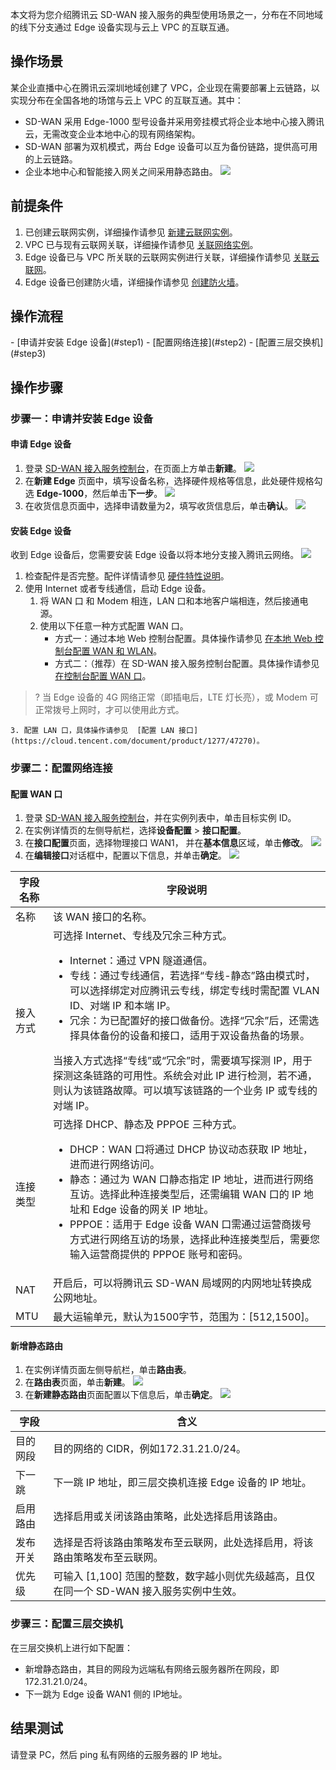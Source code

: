 本文将为您介绍腾讯云 SD-WAN 接入服务的典型使用场景之一，分布在不同地域的线下分支通过 Edge 设备实现与云上 VPC 的互联互通。

## 操作场景
某企业直播中心在腾讯云深圳地域创建了 VPC，企业现在需要部署上云链路，以实现分布在全国各地的场馆与云上 VPC 的互联互通。其中：
- SD-WAN 采用 Edge-1000 型号设备并采用旁挂模式将企业本地中心接入腾讯云，无需改变企业本地中心的现有网络架构。
- SD-WAN 部署为双机模式，两台 Edge 设备可以互为备份链路，提供高可用的上云链路。
- 企业本地中心和智能接入网关之间采用静态路由。
![](https://main.qcloudimg.com/raw/f4efc71682f93fd2193cae698cf3e6b8.png)

## 前提条件
1. 已创建云联网实例，详细操作请参见 [新建云联网实例](https://cloud.tencent.com/document/product/877/18752)。
2. VPC 已与现有云联网关联，详细操作请参见 [关联网络实例](https://cloud.tencent.com/document/product/877/18747)。
3. Edge 设备已与 VPC 所关联的云联网实例进行关联，详细操作请参见 [关联云联网](https://cloud.tencent.com/document/product/1277/47262)。
4. Edge 设备已创建防火墙，详细操作请参见 [创建防火墙](https://cloud.tencent.com/document/product/1277/47266)。

## 操作流程
<dx-steps>
- [申请并安装 Edge 设备](#step1)
- [配置网络连接](#step2)
- [配置三层交换机](#step3)
  </dx-steps>

## 操作步骤

### 步骤一：申请并安装 Edge 设备[](id:step1)

#### 申请 Edge 设备
1. 登录 [SD-WAN 接入服务控制台](https://console.cloud.tencent.com/sas/edge)，在页面上方单击**新建**。
   ![](https://main.qcloudimg.com/raw/2131eaba2bd989bfecdea74356569e4f.png)
2. 在**新建 Edge** 页面中，填写设备名称，选择硬件规格等信息，此处硬件规格勾选 **Edge-1000**，然后单击**下一步**。
   ![](https://main.qcloudimg.com/raw/e48fff750ce7f4e58d2764323303184e.png)
3. 在收货信息页面中，选择申请数量为2，填写收货信息后，单击**确认**。
  ![](https://main.qcloudimg.com/raw/8cf463eb2b9e8ecfa74dc6591b715c02.png)

#### 安装 Edge 设备
收到 Edge 设备后，您需要安装 Edge 设备以将本地分支接入腾讯云网络。
![](https://qcloudimg.tencent-cloud.cn/raw/19d11931dc910572d7aeaf693892e76d.png)
1. 检查配件是否完整。配件详情请参见 [硬件特性说明](https://cloud.tencent.com/document/product/1277/47251)。
2. 使用 Internet 或者专线通信，启动 Edge 设备。
	1. 将 WAN 口 和 Modem 相连，LAN 口和本地客户端相连，然后接通电源。
	2. 使用以下任意一种方式配置 WAN 口。
		- 方式一：通过本地 Web 控制台配置。具体操作请参见 [在本地 Web 控制台配置 WAN 和 WLAN](https://cloud.tencent.com/document/product/1277/47252)。
		- 方式二：（推荐）在 SD-WAN 接入服务控制台配置。具体操作请参见 [在控制台配置 WAN 口](https://cloud.tencent.com/document/product/1277/47271)。
>? 当 Edge 设备的 4G 网络正常（即插电后，LTE 灯长亮），或 Modem 可正常拨号上网时，才可以使用此方式。
>
	3. 配置 LAN 口，具体操作请参见  [配置 LAN 接口](https://cloud.tencent.com/document/product/1277/47270)。


### 步骤二：配置网络连接[](id:step2)

#### 配置 WAN 口
1. 登录 [SD-WAN 接入服务控制台](https://console.cloud.tencent.com/sas/edge)，并在实例列表中，单击目标实例 ID。
2. 在实例详情页的左侧导航栏，选择**设备配置** > **接口配置**。
3. 在**接口配置**页面，选择物理接口 WAN1， 并在**基本信息**区域，单击**修改**。
![](https://main.qcloudimg.com/raw/be2a5d4ca36b155a5894d680295e5639.png)
4. 在**编辑接口**对话框中，配置以下信息，并单击**确定**。
![](https://main.qcloudimg.com/raw/2a07767280c936e076379af85393a992.png)
<table>
<thead>
<tr>
<th>字段名称</th>
<th>字段说明</th>
</tr>
</thead>
<tbody><tr>
<td>名称</td>
<td>该 WAN 接口的名称。</td>
</tr>
<tr>
<td>接入方式</td>
<td>可选择 Internet、专线及冗余三种方式。<ul><li>Internet：通过 VPN 隧道通信。</li><li>专线：通过专线通信，若选择“专线-静态”路由模式时，可以选择绑定对应腾讯云专线，绑定专线时需配置 VLAN ID、对端 IP 和本端 IP。</li><li>冗余：为已配置好的接口做备份。选择“冗余”后，还需选择具体备份的设备和接口，适用于双设备热备的场景。</li></ul> 
<dx-alert infotype="explain" title="">
当接入方式选择“专线”或“冗余”时，需要填写探测 IP，用于探测这条链路的可用性。系统会对此 IP 进行检测，若不通，则认为该链路故障。可以填写该链路的一个业务 IP 或专线的对端 IP。
</dx-alert>
</td>
</tr>
<tr>
<td>连接类型</td>
<td>可选择 DHCP、静态及 PPPOE 三种方式。<ul><li>DHCP：WAN 口将通过 DHCP 协议动态获取 IP 地址，进而进行网络访问。</li><li>静态：通过为 WAN 口静态指定 IP 地址，进而进行网络互访。选择此种连接类型后，还需编辑 WAN 口的 IP 地址和 Edge 设备的网关 IP 地址。</li><li>PPPOE：适用于 Edge 设备 WAN 口需通过运营商拨号方式进行网络互访的场景，选择此种连接类型后，需要您输入运营商提供的 PPPOE 账号和密码。</li></ul> </td>
</tr>
<tr>
<td>NAT</td>
<td>开启后，可以将腾讯云 SD-WAN 局域网的内网地址转换成公网地址。 </td>
</tr>
<tr>
<td>MTU</td>
<td>最大运输单元，默认为1500字节，范围为：[512,1500]。 </td>
</tr>
</tbody>
</table>


#### 新增静态路由
1. 在实例详情页面左侧导航栏，单击**路由表**。
2. 在**路由表**页面，单击**新建**。
     ![](https://main.qcloudimg.com/raw/c5e1ab51d92085367c0da99581021359.png)
3. 在**新建静态路由**页面配置以下信息后，单击**确定**。
   ![](https://main.qcloudimg.com/raw/bf61669d33ab32debbba9c01db642f00.png) 
<table>
<thead>
<tr>
<th width="12%">字段</th>
<th>含义</th>
</tr>
</thead>
<tbody><tr>
<td>目的网段</td>
<td>目的网络的 CIDR，例如172.31.21.0/24。</td>
</tr>
<tr>
<td>下一跳</td>
<td>下一跳 IP 地址，即三层交换机连接 Edge 设备的 IP 地址。</td>
</tr>
<tr>
<td>启用路由</td>
<td>选择启用或关闭该路由策略，此处选择启用该路由。</td>
</tr>
<tr>
<td>发布开关</td>
<td>选择是否将该路由策略发布至云联网，此处选择启用，将该路由策略发布至云联网。</td>
</tr>
<tr>
<td>优先级</td>
<td>可输入 [1,100] 范围的整数，数字越小则优先级越高，且仅在同一个 SD-WAN 接入服务实例中生效。</td>
</tr>
</tbody></table>


### [](id:step3)步骤三：配置三层交换机
在三层交换机上进行如下配置：
- 新增静态路由，其目的网段为远端私有网络云服务器所在网段，即172.31.21.0/24。
- 下一跳为 Edge 设备 WAN1 侧的 IP地址。


## 结果测试
请登录 PC，然后 ping  私有网络的云服务器的 IP 地址。
